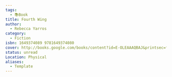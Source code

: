 ```yaml
---
tags:
  - 📚Book
title: Fourth Wing
author:
  - Rebecca Yarros
category:
  - Fiction
isbn: 1649374089 9781649374080
cover: http://books.google.com/books/content?id=E-OLEAAAQBAJ&printsec=frontcover&img=1&zoom=1&edge=curl&source=gbs_api
status: unread
Location: Physical
aliases:
  - Template
---
```

